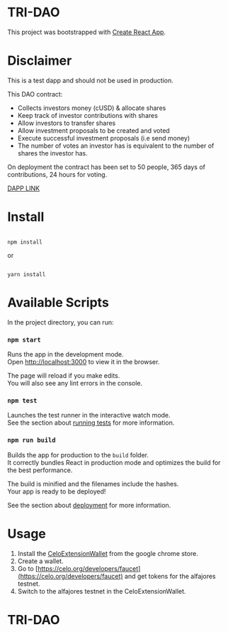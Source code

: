 # TRI-DAO

This project was bootstrapped with [Create React App](https://github.com/facebook/create-react-app).

# Disclaimer
This is a test dapp and should not be used in production.

This DAO contract:

- Collects investors money (cUSD) & allocate shares
- Keep track of investor contributions with shares
- Allow investors to transfer shares
- Allow investment proposals to be created and voted
- Execute successful investment proposals (i.e send money)
- The number of votes an investor has is equivalent to the number of shares the investor has.

On deployment the contract has been set to 50 people, 365 days of contributions, 24 hours for voting.

[DAPP LINK](http://localhost:3000/Tri-Dao)

# Install

```

npm install

```

or

```

yarn install

```

# Available Scripts

In the project directory, you can run:

### `npm start`

Runs the app in the development mode.<br>
Open [http://localhost:3000](http://localhost:3000) to view it in the browser.

The page will reload if you make edits.<br>
You will also see any lint errors in the console.

### `npm test`

Launches the test runner in the interactive watch mode.<br>
See the section about [running tests](https://facebook.github.io/create-react-app/docs/running-tests) for more information.

### `npm run build`

Builds the app for production to the `build` folder.<br>
It correctly bundles React in production mode and optimizes the build for the best performance.

The build is minified and the filenames include the hashes.<br>
Your app is ready to be deployed!

See the section about [deployment](https://facebook.github.io/create-react-app/docs/deployment) for more information.

# Usage

1. Install the [CeloExtensionWallet](https://chrome.google.com/webstore/detail/celoextensionwallet/kkilomkmpmkbdnfelcpgckmpcaemjcdh?hl=en) from the google chrome store.
2. Create a wallet.
3. Go to [https://celo.org/developers/faucet](https://celo.org/developers/faucet) and get tokens for the alfajores testnet.
4. Switch to the alfajores testnet in the CeloExtensionWallet.
# TRI-DAO